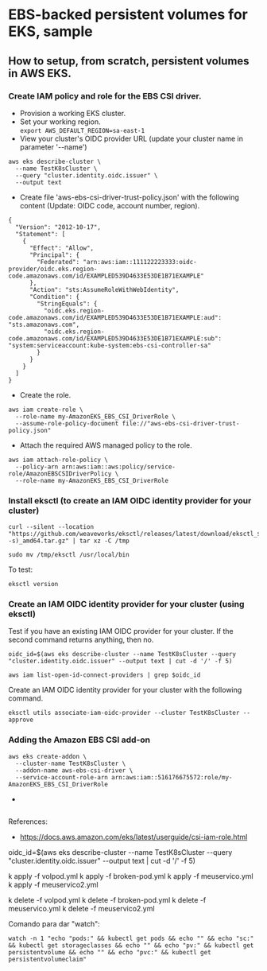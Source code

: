 # EBS-backed persistent volumes for EKS, sample  
## How to setup, from scratch, persistent volumes in AWS EKS.  
### Create IAM policy and role for the EBS CSI driver.
 * Provision a working EKS cluster.
 * Set your working region.  
```export AWS_DEFAULT_REGION=sa-east-1```
 * View your cluster's OIDC provider URL (update your cluster name in parameter '--name')  
```
aws eks describe-cluster \
  --name TestK8sCluster \ 
  --query "cluster.identity.oidc.issuer" \
  --output text
```  
 * Create file 'aws-ebs-csi-driver-trust-policy.json' with the following content (Update: OIDC code, account number, region).  
```
{
  "Version": "2012-10-17",
  "Statement": [
    {
      "Effect": "Allow",
      "Principal": {
        "Federated": "arn:aws:iam::111122223333:oidc-provider/oidc.eks.region-code.amazonaws.com/id/EXAMPLED539D4633E53DE1B71EXAMPLE"
      },
      "Action": "sts:AssumeRoleWithWebIdentity",
      "Condition": {
        "StringEquals": {
          "oidc.eks.region-code.amazonaws.com/id/EXAMPLED539D4633E53DE1B71EXAMPLE:aud": "sts.amazonaws.com",
          "oidc.eks.region-code.amazonaws.com/id/EXAMPLED539D4633E53DE1B71EXAMPLE:sub": "system:serviceaccount:kube-system:ebs-csi-controller-sa"
        }
      }
    }
  ]
}
```  
 * Create the role.  
```
aws iam create-role \
  --role-name my-AmazonEKS_EBS_CSI_DriverRole \
  --assume-role-policy-document file://"aws-ebs-csi-driver-trust-policy.json"
```  
 * Attach the required AWS managed policy to the role.  
```
aws iam attach-role-policy \
  --policy-arn arn:aws:iam::aws:policy/service-role/AmazonEBSCSIDriverPolicy \
  --role-name my-AmazonEKS_EBS_CSI_DriverRole
```
### Install eksctl (to create an IAM OIDC identity provider for your cluster)  
```
curl --silent --location "https://github.com/weaveworks/eksctl/releases/latest/download/eksctl_$(uname -s)_amd64.tar.gz" | tar xz -C /tmp
```  
```
sudo mv /tmp/eksctl /usr/local/bin
```  
To test:
```
eksctl version
```  
### Create an IAM OIDC identity provider for your cluster (using eksctl)
Test if you have an existing IAM OIDC provider for your cluster. If the second command returns anything, then no.  
```
oidc_id=$(aws eks describe-cluster --name TestK8sCluster --query "cluster.identity.oidc.issuer" --output text | cut -d '/' -f 5)
```
```
aws iam list-open-id-connect-providers | grep $oidc_id
```
Create an IAM OIDC identity provider for your cluster with the following command.  
```
eksctl utils associate-iam-oidc-provider --cluster TestK8sCluster --approve
```
### Adding the Amazon EBS CSI add-on  
```
aws eks create-addon \
  --cluster-name TestK8sCluster \
  --addon-name aws-ebs-csi-driver \
  --service-account-role-arn arn:aws:iam::516176675572:role/my-AmazonEKS_EBS_CSI_DriverRole
```

 * 


``````
``````
References:  
 - https://docs.aws.amazon.com/eks/latest/userguide/csi-iam-role.html


oidc_id=$(aws eks describe-cluster --name TestK8sCluster --query "cluster.identity.oidc.issuer" --output text | cut -d '/' -f 5)

k apply -f volpod.yml
k apply -f broken-pod.yml
k apply -f meuservico.yml
k apply -f meuservico2.yml

k delete -f volpod.yml
k delete -f broken-pod.yml
k delete -f meuservico.yml
k delete -f meuservico2.yml

  
Comando para dar "watch":  
```
watch -n 1 "echo "pods:" && kubectl get pods && echo "" && echo "sc:" && kubectl get storageclasses && echo "" && echo "pv:" && kubectl get persistentvolume && echo "" && echo "pvc:" && kubectl get persistentvolumeclaim"
```